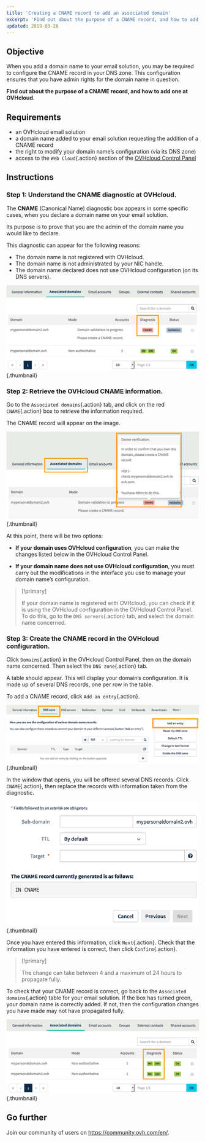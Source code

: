 ```yaml
---
title: 'Creating a CNAME record to add an associated domain'
excerpt: 'Find out about the purpose of a CNAME record, and how to add one at OVHcloud'
updated: 2019-03-26
---
```



## Objective

When you add a domain name to your email solution, you may be required to configure the CNAME record in your DNS zone. This configuration ensures that you have admin rights for the domain name in question.

**Find out about the purpose of a CNAME record, and how to add one at OVHcloud.**

## Requirements

- an OVHcloud email solution
- a domain name added to your email solution requesting the addition of a CNAME record
- the right to modify your domain name’s configuration (via its DNS zone)
- access to the `Web Cloud`{.action} section of the [OVHcloud Control Panel](https://www.ovh.com/auth/?action=gotomanager&from=https://www.ovh.co.uk/&ovhSubsidiary=GB)

## Instructions

### Step 1: Understand the CNAME diagnostic at OVHcloud.

The **CNAME** (Canonical Name) diagnostic box appears in some specific cases, when you declare a domain name on your email solution.

Its purpose is to prove that you are the admin of the domain name you would like to declare.

This diagnostic can appear for the following reasons:

- The domain name is not registered with OVHcloud.
- The domain name is not administrated by your NIC handle.
- The domain name declared does not use OVHcloud configuration (on its DNS servers).

![cnamedomainemail](images/cname_exchange_diagnostic.png){.thumbnail}

### Step 2: Retrieve the OVHcloud CNAME information.

Go to the `Associated domains`{.action} tab, and click on the red `CNAME`{.action} box to retrieve the information required.

The CNAME record will appear on the image.

![cnamedomainemail](images/cname_exchange_informations.png){.thumbnail}

At this point, there will be two options:

- **If your domain uses OVHcloud configuration**, you can make the changes listed below in the OVHcloud Control Panel.

- **If your domain name does not use OVHcloud configuration**, you must carry out the modifications in the interface you use to manage your domain name’s configuration.

> [!primary]
>
> If your domain name is registered with OVHcloud, you can check if it is using the OVHcloud configuration in the OVHcloud Control Panel. To do this, go to the `DNS servers`{.action} tab, and select the domain name concerned.
>

### Step 3: Create the CNAME record in the OVHcloud configuration.

Click `Domains`{.action} in the OVHcloud Control Panel, then on the domain name concerned. Then select the `DNS zone`{.action} tab.

A table should appear. This will display your domain’s configuration. It is made up of several DNS records, one per row in the table.

To add a CNAME record, click `Add an entry`{.action}.

![cnamedomainemail](images/cname_exchange_add_entry_step1.png){.thumbnail}

In the window that opens, you will be offered several DNS records. Click `CNAME`{.action}, then replace the records with information taken from the diagnostic.

![cnamedomainemail](images/cname_add_entry_dns_zone.png){.thumbnail}

Once you have entered this information, click `Next`{.action}. Check that the information you have entered is correct, then click `Confirm`{.action}.

> [!primary]
>
> The change can take between 4 and a maximum of 24 hours to propagate fully.
>

To check that your CNAME record is correct, go back to the `Associated domains`{.action} table for your email solution. If the box has turned green, your domain name is correctly added. If not, then the configuration changes you have made may not have propagated fully.

![cnamedomainemail](images/cname_exchange_diagnostic_green.png){.thumbnail}

## Go further

Join our community of users on <https://community.ovh.com/en/>.